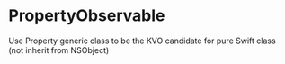 # PropertyObservable
Use Property generic class to be the KVO candidate for pure Swift class (not inherit from NSObject)
